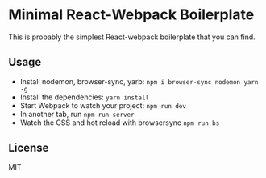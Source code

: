 # Minimal React-Webpack Boilerplate

This is probably the simplest React-webpack boilerplate that you can find.

## Usage

- Install nodemon, browser-sync, yarb: `npm i browser-sync nodemon yarn -g`
- Install the dependencies: `yarn install`
- Start Webpack to watch your project: `npm run dev`
- In another tab, run `npm run server`
- Watch the CSS and hot reload with browsersync `npm run bs`

## License

MIT
